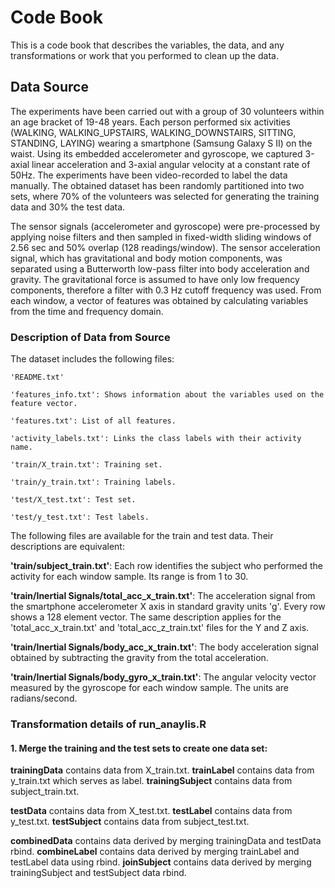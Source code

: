 # Code Book
This is a code book that describes the variables, the data, and any transformations or work that you performed to clean up the data.

## Data Source
The experiments have been carried out with a group of 30 volunteers within an age bracket of 19-48 years. Each person performed six activities (WALKING, WALKING_UPSTAIRS, WALKING_DOWNSTAIRS, SITTING, STANDING, LAYING) wearing a smartphone (Samsung Galaxy S II) on the waist. Using its embedded accelerometer and gyroscope, we captured 3-axial linear acceleration and 3-axial angular velocity at a constant rate of 50Hz. The experiments have been video-recorded to label the data manually. The obtained dataset has been randomly partitioned into two sets, where 70% of the volunteers was selected for generating the training data and 30% the test data.

The sensor signals (accelerometer and gyroscope) were pre-processed by applying noise filters and then sampled in fixed-width sliding windows of 2.56 sec and 50% overlap (128 readings/window). The sensor acceleration signal, which has gravitational and body motion components, was separated using a Butterworth low-pass filter into body acceleration and gravity. The gravitational force is assumed to have only low frequency components, therefore a filter with 0.3 Hz cutoff frequency was used. From each window, a vector of features was obtained by calculating variables from the time and frequency domain.

### Description of Data from Source
The dataset includes the following files:

    'README.txt'

    'features_info.txt': Shows information about the variables used on the feature vector.

    'features.txt': List of all features.

    'activity_labels.txt': Links the class labels with their activity name.

    'train/X_train.txt': Training set.

    'train/y_train.txt': Training labels.

    'test/X_test.txt': Test set.

    'test/y_test.txt': Test labels.

The following files are available for the train and test data. Their descriptions are equivalent:

**'train/subject_train.txt'**: Each row identifies the subject who performed the activity for each window sample. Its range is from 1 to 30.

**'train/Inertial Signals/total_acc_x_train.txt'**: The acceleration signal from the smartphone accelerometer X axis in standard gravity units 'g'. Every row shows a 128 element vector. The same description applies for the 'total_acc_x_train.txt' and 'total_acc_z_train.txt' files for the Y and Z axis.

**'train/Inertial Signals/body_acc_x_train.txt'**: The body acceleration signal obtained by subtracting the gravity from the total acceleration.

**'train/Inertial Signals/body_gyro_x_train.txt'**: The angular velocity vector measured by the gyroscope for each window sample. The units are radians/second.

### Transformation details of run_anaylis.R
#### 1. Merge the training and the test sets to create one data set:

**trainingData** contains data from X_train.txt.
**trainLabel** contains data from y_train.txt which serves as label. 
**trainingSubject** contains data from subject_train.txt.

**testData** contains data from X_test.txt.
**testLabel** contains data from y_test.txt.
**testSubject** contains data from subject_test.txt.

**combinedData** contains data derived by merging trainingData and testData rbind.
**combineLabel** contains data derived by merging trainLabel and testLabel data using rbind.
**joinSubject** contains data derived by merging trainingSubject and testSubject data rbind.

